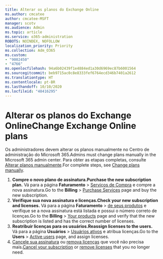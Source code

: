 ```yaml
---
title: Alterar os planos do Exchange Online
ms.author: cmcatee
author: cmcatee-MSFT
manager: scotv
ms.audience: Admin
ms.topic: article
ms.service: o365-administration
ROBOTS: NOINDEX, NOFOLLOW
localization_priority: Priority
ms.collection: Adm_O365
ms.custom:
- "9002450"
- "4766"
ms.openlocfilehash: 94a6b02439f1e4884ed1a30d6969ec87b6001564
ms.sourcegitcommit: beb9715ac0c8e8333fef6764ecd346b7401a2612
ms.translationtype: HT
ms.contentlocale: pt-BR
ms.lasthandoff: 10/10/2020
ms.locfileid: "48416295"
---
```

# <a name="change-exchange-online-plans"></a><span data-ttu-id="544f3-102">Alterar os planos do Exchange Online</span><span class="sxs-lookup"><span data-stu-id="544f3-102">Change Exchange Online plans</span></span>

<span data-ttu-id="544f3-103">Os administradores devem alterar os planos manualmente no Centro de administração do Microsoft 365.</span><span class="sxs-lookup"><span data-stu-id="544f3-103">Admins must change plans manually in the Microsoft 365 admin center.</span></span> <span data-ttu-id="544f3-104">Para obter as etapas completas, consulte [Alterar planos manualmente](https://docs.microsoft.com/microsoft-365/commerce/subscriptions/change-plans-manually).</span><span class="sxs-lookup"><span data-stu-id="544f3-104">For complete steps, see [Change plans manually](https://docs.microsoft.com/microsoft-365/commerce/subscriptions/change-plans-manually).</span></span>

1. <span data-ttu-id="544f3-105">**Compre o novo plano de assinatura.**</span><span class="sxs-lookup"><span data-stu-id="544f3-105">**Purchase the new subscription plan.**</span></span> <span data-ttu-id="544f3-106">Vá para a página **Faturamento** > [ Serviços de Compra](https://go.microsoft.com/fwlink/p/?linkid=868433) e compre a nova assinatura.</span><span class="sxs-lookup"><span data-stu-id="544f3-106">Go to the **Billing** > [Purchase Services](https://go.microsoft.com/fwlink/p/?linkid=868433) page and buy the new subscription.</span></span>
2. <span data-ttu-id="544f3-107">**Verifique sua nova assinatura e licenças.**</span><span class="sxs-lookup"><span data-stu-id="544f3-107">**Check your new subscription and licenses.**</span></span> <span data-ttu-id="544f3-108">Vá para a página **Faturamento** > [de seus produtos](https://go.microsoft.com/fwlink/p/?linkid=842054) e verifique se a nova assinatura está listada e possui o número correto de licenças.</span><span class="sxs-lookup"><span data-stu-id="544f3-108">Go to the **Billing** > [Your products](https://go.microsoft.com/fwlink/p/?linkid=842054) page and verify that the new subscription is listed and has the correct number of licenses.</span></span>
3. <span data-ttu-id="544f3-109">**Reatribuir licenças para os usuários.**</span><span class="sxs-lookup"><span data-stu-id="544f3-109">**Reassign licenses to the users.**</span></span> <span data-ttu-id="544f3-110">Vá para a página **Usuários** > [ Usuários ativos](https://go.microsoft.com/fwlink/p/?linkid=834822) e atribua licenças.</span><span class="sxs-lookup"><span data-stu-id="544f3-110">Go to the **Users** > [Active users](https://go.microsoft.com/fwlink/p/?linkid=834822) page, and assign licenses.</span></span>
4. <span data-ttu-id="544f3-111">[Cancele sua assinatura](https://docs.microsoft.com/microsoft-365/commerce/subscriptions/cancel-your-subscription) ou [remova licenças](https://docs.microsoft.com/microsoft-365/commerce/licenses/buy-licenses) que você não precisa mais.</span><span class="sxs-lookup"><span data-stu-id="544f3-111">[Cancel your subscription](https://docs.microsoft.com/microsoft-365/commerce/subscriptions/cancel-your-subscription) or [remove licenses](https://docs.microsoft.com/microsoft-365/commerce/licenses/buy-licenses) that you no longer need.</span></span>